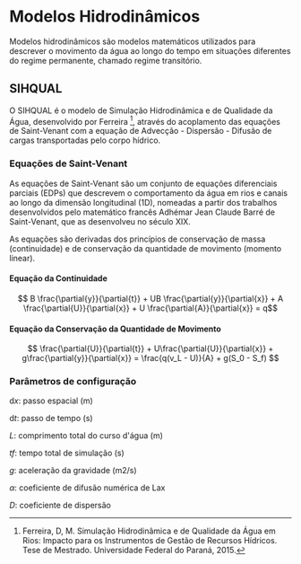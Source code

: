 # Modelos Hidrodinâmicos

Modelos hidrodinâmicos são modelos matemáticos utilizados para descrever o movimento da água ao longo do tempo em situações diferentes do regime permanente, chamado regime transitório.

## SIHQUAL

O SIHQUAL é o modelo de Simulação Hidrodinâmica e de Qualidade da Água, desenvolvido por Ferreira [^Ferreira,2015], através do acoplamento das equações de Saint-Venant com a equação de Advecção - Dispersão - Difusão de cargas transportadas pelo corpo hídrico.

### Equações de Saint-Venant

As equações de Saint-Venant são um conjunto de equações diferenciais parciais (EDPs) que descrevem o comportamento da água em rios e canais ao longo da dimensão longitudinal (1D), nomeadas a partir dos trabalhos desenvolvidos pelo matemático francês Adhémar Jean Claude Barré de Saint-Venant, que as desenvolveu no século XIX.

As equações são derivadas dos princípios de conservação de massa (continuidade) e de conservação da quantidade de movimento (momento linear).

#### Equação da Continuidade

$$ B \frac{\partial{y}}{\partial{t}} + UB \frac{\partial{y}}{\partial{x}} + A \frac{\partial{U}}{\partial{x}} + U \frac{\partial{A}}{\partial{x}} = q$$

#### Equação da Conservação da Quantidade de Movimento

$$ \frac{\partial{U}}{\partial{t}} + U\frac{\partial{U}}{\partial{x}} + g\frac{\partial{y}}{\partial{x}} = \frac{q(v_L - U)}{A} + g(S_0 - S_f) $$


### Parâmetros de configuração

$\mathrm{d}x$: passo espacial (m)

$\mathrm{d}t$: passo de tempo (s)

$L$: comprimento total do curso d'água (m)

$tf$: tempo total de simulação (s)

$g$: aceleração da gravidade (m$2$/s)

$\alpha$: coeficiente de difusão numérica de Lax

$D$: coeficiente de dispersão

[^Ferreira,2015]: Ferreira, D, M. Simulação Hidrodinâmica e de Qualidade da Água em Rios: Impacto para os Instrumentos de Gestão de Recursos Hídricos. Tese de Mestrado. Universidade Federal do Paraná, 2015.
